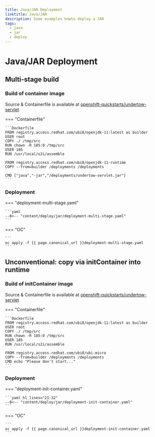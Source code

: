 ```yaml
---
title: Java/JAR Deployment
linktitle: Java/JAR
description: Some examples howto deploy a JAR
tags:
  - java
  - jar
  - deploy
---
```


# Java/JAR Deployment

## Multi-stage build


### Build of container image

Source & Containerfile is available at [openshift-quickstarts/undertow-servlet](https://github.com/openshift-examples/openshift-quickstarts/blob/master/undertow-servlet/Containerfile.initContainer)

=== "Containerfile"

    ```Dockerfile
    FROM registry.access.redhat.com/ubi8/openjdk-11:latest as builder
    USER root
    COPY ./ /tmp/src
    RUN chown -R 185:0 /tmp/src
    USER 185
    RUN /usr/local/s2i/assemble

    FROM registry.access.redhat.com/ubi8/openjdk-11-runtime
    COPY --from=builder /deployments /deployments

    CMD ["java","-jar","/deployments/undertow-servlet.jar"]
    ```

### Deployment

=== "deployment-multi-stage.yaml"

    ```yaml
    --8<-- "content/deploy/jar/deployment-multi-stage.yaml"
    ```

=== "OC"

    ```
    oc apply -f {{ page.canonical_url }}deployment-multi-stage.yaml
    ```


## Unconventional: copy via initContainer into runtime

### Build of initContainer image

Source & Containerfile is available at [openshift-quickstarts/undertow-servlet](https://github.com/openshift-examples/openshift-quickstarts/blob/master/undertow-servlet/Containerfile.initContainer)

=== "Containerfile"

    ```Dockerfile
    FROM registry.access.redhat.com/ubi8/openjdk-11:latest as builder
    USER root
    COPY ./ /tmp/src
    RUN chown -R 185:0 /tmp/src
    USER 185
    RUN /usr/local/s2i/assemble

    FROM registry.access.redhat.com/ubi8/ubi-micro
    COPY --from=builder /deployments /deployments
    CMD echo "Please don't start..."
    ```

### Deployment

=== "deployment-init-container.yaml"

    ```yaml hl_lines="21-32"
    --8<-- "content/deploy/jar/deployment-init-container.yaml"
    ```

=== "OC"

    ```
    oc apply -f {{ page.canonical_url }}deployment-init-container.yaml
    ```

